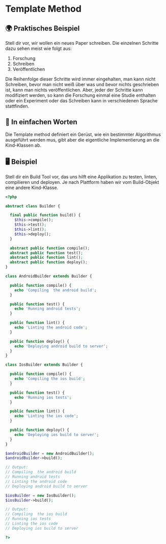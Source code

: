 # Template Method

## 🌍 Praktisches Beispiel

Stell dir vor, wir wollen ein neues Paper schreiben. Die einzelnen Schritte dazu sehen meist wie folgt aus:

1. Forschung
2. Schreiben
3. Veröffentlichen

Die Reihenfolge dieser Schritte wird immer eingehalten, man kann nicht Schreiben, bevor man nicht weiß über was und bevor nichts geschrieben ist, kann man nichts veröffentlichen. Aber, jeder der Schritte kann modifiziert werden, so kann die Forschung einmal eine Studie enthalten oder ein Experiment oder das Schreiben kann in verschiedenen Sprache stattfinden.

## 💬 In einfachen Worten

Die Template method definiert ein Gerüst, wie ein bestimmter Algorithmus ausgeführt werden mus, gibt aber die eigentliche Implementierung an die Kind-Klassen ab.

## 🖥 Beispiel

Stell dir ein Build Tool vor, das uns hilft eine Applikation zu testen, linten, compilieren und deployen. Je nach Plattform haben wir vom Build-Objekt eine andere Kind-Klasse.

```php
<?php

abstract class Builder {

  final public function build() {
    $this->compile();
    $this->test();
    $this->lint();
    $this->deploy();
  }

  abstract public function compile();
  abstract public function test();
  abstract public function lint();
  abstract public function deploy();
}

class AndroidBuilder extends Builder {

  public function compile() {
    echo 'Compiling  the android build';
  }

  public function test() {
    echo 'Running android tests';
  }

  public function lint() {
    echo 'Linting the android code';
  }

  public function deploy() {
    echo 'Deploying android build to server';
  }
}

class IosBuilder extends Builder {

  public function compile() {
    echo 'Compiling the ios build';
  }

  public function test() {
    echo 'Running ios tests';
  }

  public function lint() {
    echo 'Linting the ios code';
  }

  public function deploy() {
    echo 'Deploying ios build to server';
  }
}

$androidBuilder = new AndroidBuilder();
$androidBuilder->build();

// Output:
// Compiling  the android build
// Running android tests
// Linting the android code
// Deploying android build to server

$iosBuilder = new IosBuilder();
$iosBuilder->build();

// Output:
// Compiling  the ios build
// Running ios tests
// Linting the ios code
// Deploying ios build to server

?>
```
